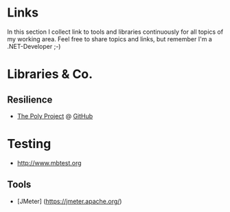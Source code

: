 # Links

In this section I collect link to tools and libraries continuously for all topics of my working area. Feel free to share topics and links, but remember I'm a .NET-Developer ;-)

# Libraries & Co.

## Resilience
- [The Poly Project](http://www.thepollyproject.org/) @ [GitHub](https://github.com/App-vNext/Polly)


# Testing
- http://www.mbtest.org 

## Tools
- [JMeter] (https://jmeter.apache.org/)
